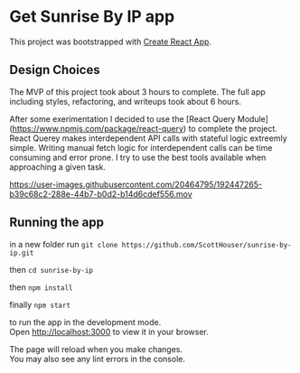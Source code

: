 # Get Sunrise By IP app

This project was bootstrapped with [Create React App](https://github.com/facebook/create-react-app).

## Design Choices

The MVP of this project took about 3 hours to complete. The full app including styles, refactoring, and writeups took about 6 hours.

After some exerimentation I decided to use the [React Query Module] (https://www.npmjs.com/package/react-query) to complete the project. React Querey makes interdependent API calls with stateful logic extreemly simple. Writing manual fetch logic for interdependent calls can be time consuming and error prone. I try to use the best tools available when approaching a given task.


https://user-images.githubusercontent.com/20464795/192447265-b39c68c2-288e-44b7-b0d2-b14d6cdef556.mov



## Running the app

in a new folder run `git clone https://github.com/ScottHouser/sunrise-by-ip.git`

then `cd sunrise-by-ip`

then `npm install`

finally `npm start`

to run the app in the development mode.\
Open [http://localhost:3000](http://localhost:3000) to view it in your browser.

The page will reload when you make changes.\
You may also see any lint errors in the console.

